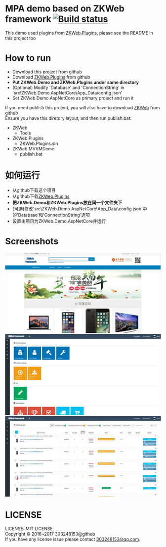 # MPA demo based on ZKWeb framework [![Build status](https://ci.appveyor.com/api/projects/status/vjg985iy47lkvi8b?svg=true)](https://ci.appveyor.com/project/303248153/zkweb-demo)

This demo used plugins from [ZKWeb.Plugins](https://github.com/zkweb-framework/ZKWeb.Plugins), please see the README in this project too

# How to run

- Download this project from github
- Download [ZKWeb.Plugins](https://github.com/zkweb-framework/ZKWeb.Plugins) from github
- **Put ZKWeb.Demo and ZKWeb.Plugins under same directory**
- (Optional) Modify 'Database' and 'ConnectionString' in 'src\ZKWeb.Demo.AspNetCore\App_Data\config.json'
- Set ZKWeb.Demo.AspNetCore as primary project and run it

If you need publish this project, you will also have to download [ZKWeb](https://github.com/zkweb-framework/ZKWeb) from github<br/>
Ensure you have this diretory layout, and then run publish.bat:

- ZKWeb
  - Tools
- ZKWeb.Plugins
  - ZKWeb.Plugins.sln
- ZKWeb.MVVMDemo
  - publish.bat

# 如何运行

- 从github下载这个项目
- 从github下载[ZKWeb.Plugins](https://github.com/zkweb-framework/ZKWeb.Plugins)
- **把ZKWeb.Demo和ZKWeb.Plugins放在同一个文件夹下**
- (可选)修改'src\ZKWeb.Demo.AspNetCore\App_Data\config.json'中的'Database'和'ConnectionString'选项
- 设置主项目为ZKWeb.Demo.AspNetCore并运行

# Screenshots

![00001](screenshots/00001.jpg)
![00002](screenshots/00002.jpg)
![00003](screenshots/00003.jpg)

# LICENSE

LICENSE: MIT LICENSE<br/>
Copyright © 2016~2017 303248153@github<br/>
If you have any license issue please contact 303248153@qq.com.<br/>
